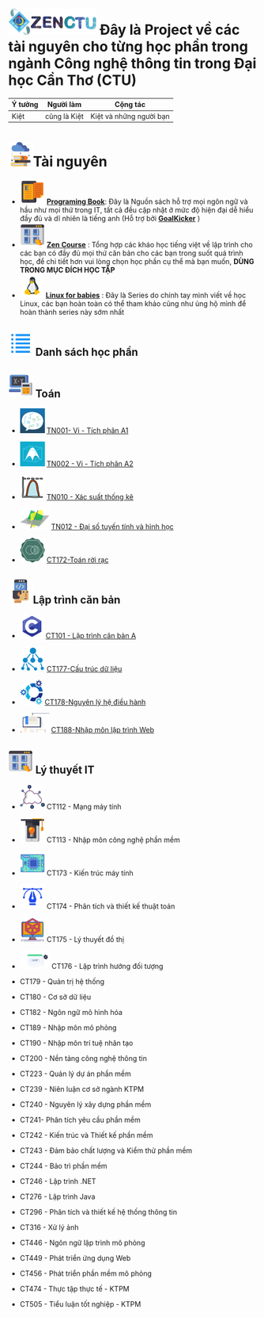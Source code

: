 # <img src="https://raw.githubusercontent.com/Zenfection/Image/master/2020/12/15-13-03-42-ZenCTU.png" title="" alt="ZenCTU.png" width="178"> Đây là Project về các tài nguyên cho từng học phần trong ngành Công nghệ thông tin trong Đại học Cần Thơ (CTU)

| Ý tưởng | Người làm    | Cộng tác                |
| ------- | ------------ | ----------------------- |
| Kiệt    | cũng là Kiệt | Kiệt và những người bạn |

# ![Cloud Library.png](https://raw.githubusercontent.com/Zenfection/Image/master/2020/12/15-14-31-38-Cloud%20Library.png)Tài nguyên

- ![E Book.png](https://raw.githubusercontent.com/Zenfection/Image/master/2020/12/15-22-32-56-E%20Book.png) [**Programing Book**](https://zenfection.github.io/CTU/Programing%20Book/): Đây là Nguồn sách hỗ trợ mọi ngôn ngữ và hầu như mọi thứ trong IT, tất cả đều cập nhật ở mức độ hiện đại dễ hiểu đầy đủ và dĩ nhiên là tiếng anh (Hỗ trợ bởi [**GoalKicker**](https://goalkicker.com) )
- ![Browse Courses.png](https://raw.githubusercontent.com/Zenfection/Image/master/2020/12/15-22-35-55-Browse%20Courses.png) [**Zen Course**](https://zenfection.github.io/Course/) : Tổng hợp các kháo học tiếng việt về lập trình cho các bạn có đầy đủ mọi thứ căn bản cho các bạn trong suốt quá trình học, để chi tiết hơn vui lòng chọn học phần cụ thể mà bạn muốn, **DÙNG TRONG MỤC ĐÍCH HỌC TẬP**
- ![icons8-linux.png](https://raw.githubusercontent.com/Zenfection/Image/master/2020/12/15-13-45-10-icons8-linux.png) [**Linux for babies**](https://github.com/Zenfection/Linux-for-babies) : Đây là Series do chính tay mình viết về học Linux, các bạn hoàn toàn có thể tham khảo cũng như ủng hộ mình để hoàn thành series này sớm nhất

## <img src="https://raw.githubusercontent.com/Zenfection/Image/master/2020/11/06-20-18-29-icons8-list.png" title="" alt="icons8-list.png" width="50"> Danh sách học phần

## ![Math.png](https://raw.githubusercontent.com/Zenfection/Image/master/2020/12/15-22-03-58-Math.png) Toán

- <img src="https://raw.githubusercontent.com/Zenfection/Image/master/2020/12/15-22-17-34-FI_839897809_asaArtwork_featured1.jpg" title="" alt="FI_839897809_asaArtwork_featured1.jpg" width="50"> [TN001- Vi - Tích phân A1](https://zenfection.github.io/CTU/TN001-Vi%20tích%20phân%20A1/)

- <img src="https://raw.githubusercontent.com/Zenfection/Image/master/2020/12/15-22-17-43-multivariable_calculus.png-ac2283-128c.png" title="" alt="multivariable_calculus.png-ac2283-128c.png" width="50"> [TN002 - Vi - Tích phân A2](https://zenfection.github.io/CTU/TN002-Vi%20tích%20phân%20A2/)

- ![icons8-histogram.png](https://raw.githubusercontent.com/Zenfection/Image/master/2020/12/15-22-18-20-icons8-histogram.png) [TN010 - Xác suất thống kê](https://zenfection.github.io/CTU/TN010-Xác%20suất%20thống%20kê/)

- <img title="" src="https://raw.githubusercontent.com/Zenfection/Image/master/2020/12/15-22-20-05-1200px-Linear_subspaces_with_shading.svg.png" alt="1200px-Linear_subspaces_with_shading.svg.png" width="59"> [TN012 - Đại số tuyến tính và hình học](https://zenfection.github.io/CTU/TN012-Đại%20số%20tuyến%20tính%20và%20hình%20học/)

- ![toanroirac - 01.png](https://raw.githubusercontent.com/Zenfection/Image/master/2020/12/15-13-13-07-toanroirac%20-%2001.png)   [CT172-Toán rời rạc](https://zenfection.github.io/CTU/CT172-Toàn%20rời%20rạc/)

## ![Code Learning.png](https://raw.githubusercontent.com/Zenfection/Image/master/2020/12/15-22-04-39-Code%20Learning.png)Lập trình căn bản

- ![icons8-c_programming.png](https://raw.githubusercontent.com/Zenfection/Image/master/2020/12/15-13-40-39-icons8-c_programming.png) [CT101 - Lập trình căn bản A](https://zenfection.github.io/CTU/CT101-Lập%20trình%20căn%20bản%20A/)

- ![cautrucdulieu.png](https://raw.githubusercontent.com/Zenfection/Image/master/2020/12/15-13-15-54-cautrucdulieu.png)   [CT177-Cấu trúc dữ liệu](https://zenfection.github.io/CTU/CT177-Cấu%20trúc%20dữ%20liệu/)

- ![os.png](https://raw.githubusercontent.com/Zenfection/Image/master/2020/12/15-13-16-57-os.png)     [CT178-Nguyên lý hệ điều hành](https://zenfection.github.io/CTU/CT178-Nguyên%20lý%20hệ%20điều%20hành/)

- <img src="https://raw.githubusercontent.com/Zenfection/Image/master/2020/12/15-13-22-31-building_website.png" title="" alt="building_website.png" width="59"> [CT188-Nhập môn lập trình Web](https://zenfection.github.io/CTU/CT188-Nhập%20Môn%20lập%20trình%20Web/)

## ![Browse Courses.png](https://raw.githubusercontent.com/Zenfection/Image/master/2020/12/15-22-05-50-Browse%20Courses.png) Lý thuyết IT

- ![Network.png](https://raw.githubusercontent.com/Zenfection/Image/master/2020/12/15-22-08-48-Network.png) CT112 - Mạng máy tính

- ![Education Apps.png](https://raw.githubusercontent.com/Zenfection/Image/master/2020/12/15-22-09-07-Education%20Apps.png) CT113 - Nhập môn công nghệ phần mềm

- ![Programmable Circuit Board.png](https://raw.githubusercontent.com/Zenfection/Image/master/2020/12/15-22-09-47-Programmable%20Circuit%20Board.png) CT173 - Kiến trúc máy tính

- ![Logo-Design-Services - 01 - 01.png](https://raw.githubusercontent.com/Zenfection/Image/master/2020/12/15-22-16-00-Logo-Design-Services%20-%2001%20-%2001.png) CT174 - Phân tích và thiết kế thuật toán

- ![Vector Graphics Rendering.png](https://raw.githubusercontent.com/Zenfection/Image/master/2020/12/15-22-12-24-Vector%20Graphics%20Rendering.png) CT175 - Lý thuyết đồ thị

- <img src="https://raw.githubusercontent.com/Zenfection/Image/master/2020/12/15-22-13-42-OOP-01.png" title="" alt="OOP-01.png" width="60"> CT176 - Lập trình hướng đối tượng

- CT179 - Quản trị hệ thống

- CT180 - Cơ sở dữ liệu

- CT182 - Ngôn ngữ mô hình hóa

- CT189 - Nhập môn mô phỏng

- CT190 - Nhập môn trí tuệ nhân tạo

- CT200 - Nền tảng công nghệ thông tin

- CT223 - Quản lý dự án phần mềm

- CT239 - Niên luận cơ sở ngành KTPM

- CT240 - Nguyên lý xây dựng phần mềm

- CT241- Phân tích yêu cầu phần mềm

- CT242 - Kiến trúc và Thiết kế phần mềm

- CT243 - Đảm bảo chất lượng và Kiểm thử phần mềm

- CT244 - Bảo trì phần mềm

- CT246 - Lập trình .NET

- CT276 - Lập trình Java

- CT296 - Phân tích và thiết kế hệ thống thông tin

- CT316 - Xử lý ảnh

- CT446 - Ngôn ngữ lập trình mô phỏng

- CT449 - Phát triển ứng dụng Web

- CT456 - Phát triển phần mềm mô phỏng

- CT474 - Thực tập thực tế - KTPM

- CT505 - Tiểu luận tốt nghiệp - KTPM
